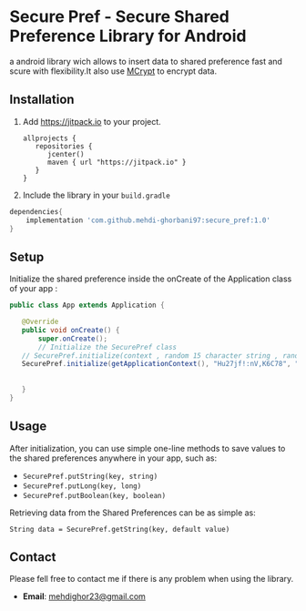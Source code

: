 # Secure Pref - Secure Shared Preference Library for Android
a android library wich allows to insert data to shared preference fast and scure with flexibility.It also use [MCrypt](https://github.com/serpro/Android-PHP-Encrypt-Decrypt) to encrypt data.


## Installation

1. Add https://jitpack.io to your project.

	```
	allprojects {
	   repositories {
	      jcenter()
	      maven { url "https://jitpack.io" }
	   }
	}
	```
2. Include the library in your ``build.gradle``

```gradle
dependencies{
    implementation 'com.github.mehdi-ghorbani97:secure_pref:1.0'
}
```


## Setup

 Initialize the shared preference inside the onCreate of the Application class of your app :
 
 
 ```Java
public class App extends Application {

    @Override
    public void onCreate() {
        super.onCreate();
        // Initialize the SecurePref class
	// SecurePref.initialize(context , random 15 character string , random 15 character string);
	SecurePref.initialize(getApplicationContext(), "Hu27jf!:nV,K6C78", "_].MF6p#N7K*b^3j");
	
    
    }
}
```
## Usage
After initialization, you can use simple one-line methods to save values to the shared preferences anywhere in your app, such as:

- `SecurePref.putString(key, string)`
- `SecurePref.putLong(key, long)`
- `SecurePref.putBoolean(key, boolean)` 

Retrieving data from the Shared Preferences can be as simple as:

    String data = SecurePref.getString(key, default value)
 
 ## Contact   
 Please fell free to contact me if there is any problem when using the library.
 - **Email**: mehdighor23@gmail.com
 



 
